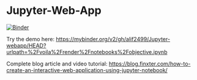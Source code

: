 # Jupyter-Web-App

[![Binder](https://mybinder.org/badge_logo.svg)](https://mybinder.org/v2/gh/alif2499/Jupyter-webapp/HEAD?urlpath=%2Fvoila%2Frender%2Fnotebooks%2Fobjective.ipynb)

Try the demo here: https://mybinder.org/v2/gh/alif2499/Jupyter-webapp/HEAD?urlpath=%2Fvoila%2Frender%2Fnotebooks%2Fobjective.ipynb

Complete blog article and video tutorial: https://blog.finxter.com/how-to-create-an-interactive-web-application-using-jupyter-notebook/
